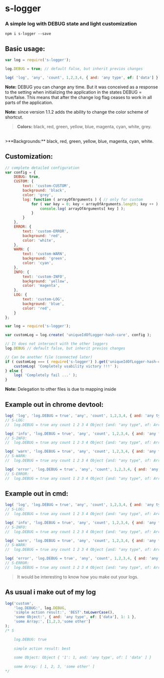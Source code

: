 s-logger
===============
### A simple log with DEBUG state and light customization

```shell
npm i s-logger --save
```

Basic usage:
---------------
```javascript
var log = require('s-logger');

log.DEBUG = true; // default false, but inherit previos changes

log( 'log', 'any', 'count', 1,2,3,4, { and: 'any type', of: ['data'] } );
```

**Note:** DEBUG you can change any time. But it was conceived as a response to the setting when initializing the application in the states DEBUG = true/false. This means that after the change log flag ceases to work in all parts of the application.

**Note:** since version 1.1.2 adds the ability to change the color scheme of shortcut.
 >**Colors:** black, red, green, yellow, blue, magenta, cyan, white, grey.
 <br/>
 >**Backgrounds:**  black, red, green, yellow, blue, magenta, cyan, white.

Customization:
---------------
```javascript
// complete detailed configuration
var config = {
	DEBUG: true,
	CUSTOM: {
		text: 'custom-CUSTOM',
		background: 'black',
		color: 'grey',
		log: function ( arrayOfArguments ) { // only for custom
			for ( var key = 0; key < arrayOfArguments.length; key ++ ) {
				console.log( arrayOfArguments[ key ] );
			}
		}
	},
	ERROR: {
		text: 'custom-ERROR',
		background: 'red',
		color: 'white',
	},
	WARN: {
		text: 'custom-WARN',
		background: 'green',
		color: 'cyan',
	},
	INFO: {
		text: 'custom-INFO',
		background: 'yellow',
		color: 'magenta',
	},
	LOG: {
		text: 'custom-LOG',
		background: 'blue',
		color: 'red',
	}
};

var log = require('s-logger');

var customLog = log.create( 'uniqueIdOfLogger-hash-care', config );

// It does not intersect with the other loggers
log.DEBUG // default false, but inherit previos changes

// Can be another file (connected later)
if ( customLog === ( require('s-logger') ).get('uniqueIdOfLogger-hash-care') ) {
	customLog( 'Completely usability victory !!!' );
} else {
	log( 'Completely fail ...' );
}
```
**Note:** Delegation to other files is due to mapping inside


Example out in chrome devtool:
---------------
```javascript
log( 'log', 'log.DEBUG = true', 'any', 'count', 1,2,3,4, { and: 'any type', of: ['data'] } );
// S-LOG:
//	log.DEBUG = true any count 1 2 3 4 Object {and: "any type", of: Array[1]}

log( 'info', 'log.DEBUG = true', 'any', 'count', 1,2,3,4, { and: 'any type', of: ['data'] } );
// S-INFO:
//	log.DEBUG = true any count 1 2 3 4 Object {and: "any type", of: Array[1]}

log( 'warn', 'log.DEBUG = true', 'any', 'count', 1,2,3,4, { and: 'any type', of: ['data'] } );
// S-WARN:
//	log.DEBUG = true any count 1 2 3 4 Object {and: "any type", of: Array[1]}

log( 'error', 'log.DEBUG = true', 'any', 'count', 1,2,3,4, { and: 'any type', of: ['data'] } );
// S-ERROR:
//	log.DEBUG = true any count 1 2 3 4 Object {and: "any type", of: Array[1]}
```
Example out in cmd:
---------------
```javascript
log( 'log', 'log.DEBUG = true', 'any', 'count', 1,2,3,4, { and: 'any type', of: ['data'] } );
// S-LOG:
//	log.DEBUG = true any count 1 2 3 4 Object {and: "any type", of: Array[1]}

log( 'info', 'log.DEBUG = true', 'any', 'count', 1,2,3,4, { and: 'any type', of: ['data'] } );
// S-INFO:
//	log.DEBUG = true any count 1 2 3 4 Object {and: "any type", of: Array[1]}

log( 'warn', 'log.DEBUG = true', 'any', 'count', 1,2,3,4, { and: 'any type', of: ['data'] } );
// S-WARN:
//	log.DEBUG = true any count 1 2 3 4 Object {and: "any type", of: Array[1]}

log( 'error', 'log.DEBUG = true', 'any', 'count', 1,2,3,4, { and: 'any type', of: ['data'] } );
// S-ERROR:
//	log.DEBUG = true any count 1 2 3 4 Object {and: "any type", of: Array[1]}
```

> It would be interesting to know how you make out your logs.

As usual i make out of my log
---------------
```javascript
log('custom',
	'log.DEBUG:', log.DEBUG,
	'simple action result:', 'BEST'.toLowerCase(),
	'some Object:', { and: 'any type', of: ['data'], 1: 1 },
	'some Array:', [1,2,3,'some other']
);
/* S

	log.DEBUG: true
	
	simple action result: best
	
	some Object: Object { '1': 1, and: 'any type', of: [ 'data' ] }
	
	some Array: [ 1, 2, 3, 'some other' ]
*/
```
